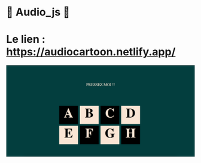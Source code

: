# 🎵 Audio_js 🎵

# Le lien : https://audiocartoon.netlify.app/

![version_desktop](https://github.com/yoramtaieb/audio_js/blob/master/screen_github.png)
